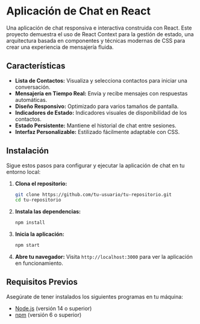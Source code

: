 # Aplicación de Chat en React

Una aplicación de chat responsiva e interactiva construida con React. Este proyecto demuestra el uso de React Context para la gestión de estado, una arquitectura basada en componentes y técnicas modernas de CSS para crear una experiencia de mensajería fluida.

## Características

- **Lista de Contactos:** Visualiza y selecciona contactos para iniciar una conversación.
- **Mensajería en Tiempo Real:** Envía y recibe mensajes con respuestas automáticas.
- **Diseño Responsivo:** Optimizado para varios tamaños de pantalla.
- **Indicadores de Estado:** Indicadores visuales de disponibilidad de los contactos.
- **Estado Persistente:** Mantiene el historial de chat entre sesiones.
- **Interfaz Personalizable:** Estilizado fácilmente adaptable con CSS.

## Instalación

Sigue estos pasos para configurar y ejecutar la aplicación de chat en tu entorno local:

1. **Clona el repositorio:**
    ```bash
    git clone https://github.com/tu-usuario/tu-repositorio.git
    cd tu-repositorio
    ```

2. **Instala las dependencias:**
    ```bash
    npm install
    ```

3. **Inicia la aplicación:**
    ```bash
    npm start
    ```

4. **Abre tu navegador:**
    Visita `http://localhost:3000` para ver la aplicación en funcionamiento.

## Requisitos Previos

Asegúrate de tener instalados los siguientes programas en tu máquina:

- [Node.js](https://nodejs.org/) (versión 14 o superior)
- [npm](https://www.npmjs.com/) (versión 6 o superior)

